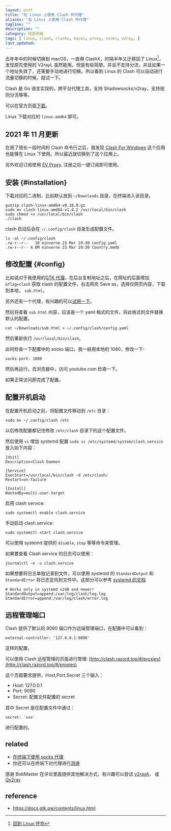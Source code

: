 ```yaml
---
layout: post
title: "在 Linux 上使用 Clash 作代理"
aliases: "在 Linux 上使用 Clash 作代理"
tagline: ""
description: ""
category: 经验总结
tags: [ linux, clash, clashx, macos, proxy, socks, v2ray, ]
last_updated:
---
```


去年年中的时候切换到 macOS，一直用 ClashX，时隔半年又迁移回了 Linux[^linux]，发现原先使用的 V2rayL 虽然能用，但是有些简陋，并且不支持分流，并且如果一个地址失效了，还需要手动地进行切换。所以看到 Linux 的 Clash 可以自动进行流量切换的时候，就试一下。

[^linux]: [回到 Linux 怀抱](/post/2021/03/come-back-to-linux-after-using-macos-half-an-year.html)

Clash 是 Go 语言实现的，跨平台代理工具，支持 Shadowsocks/v2ray，支持规则分流等等。

可以在官方页面[下载](https://github.com/Dreamacro/clash/releases)。

Linux 下载对应的 `linux-amd64` 即可。

## 2021 年 11 月更新

在用了很长一段时间的 Clash 命令行之后，我发现 [Clash For Windows](/post/2021/10/linux-use-clash-for-windows.html) 这个应用也能够在 Linux 下使用。所以最近就切换到了这个应用上。

另外欢迎订阅使用 [EV Proxy](https://v4.gtk.pw). 注册之后一键订阅即可使用。

## 安装 {#installation}

下载对应的二进制，比如默认放到 `~/Downloads` 目录，在终端进入该目录。

    gunzip clash-linux-amd64-v0.18.0.gz
    sudo mv clash-linux-amd64-v1.4.2 /usr/local/bin/clash
    sudo chmod +x /usr/local/bin/clash
    ./clash

clash 启动后会在 `~/.config/clash` 目录生成配置文件。

```
ls -al ~/.config/clash
.rw-r--r--   10 einverne 23 Mar 19:30 config.yaml
.rw-r--r-- 4.0M einverne 23 Mar 19:30 Country.mmdb
```

## 修改配置 {#config}

比如说对于我使用的[GTK 代理](https://v4.gtk.pw)，在后台复制地址之后，在网址的后面增加 `&flag=clash` 获取 clash 的配置文件，右击网页 Save as，选择仅网页内容，下载到本地， `sub.html`。

另外还有一个代理，有兴趣的可以[试用一下](https://v4.gtk.pw)。

然后将查看 `sub.html` 内容，应该是一个 yaml 格式的文件。将此格式的文件替换默认的配置。

    cat ~/Downloads/sub.html > ~/.config/clash/config.yaml

然后重新执行 `/usr/local/bin/clash`。

此时检查一下配置中的 socks 端口，我一般用本地的 1080，修改一下:

    socks-port: 1080

然后再运行。去浏览器中，访问 youtube.com 检查一下。

如果正常访问即完成了配置。

## 配置开机启动

在配置开机启动之前，将配置文件移动到 `/etc` 目录：

    sudo mv ~/.config/clash /etc

以后修改配置都记住修改 `/etc/clash` 目录下的这个配置文件。

然后使用 `vi` 增加 systemd 配置 `sudo vi /etc/systemd/system/clash.service` 放入如下内容：

```
[Unit]
Description=Clash Daemon

[Service]
ExecStart=/usr/local/bin/clash -d /etc/clash/
Restart=on-failure

[Install]
WantedBy=multi-user.target
```

启用 clash service:

    sudo systemctl enable clash.service

手动启动 clash.service:

    sudo systemctl start clash.service

可以使用 systemd 提供的 `disable`, `stop` 等等命令来管理。

如果要查看 Clash service 的日志可以使用：

    journalctl -e -u clash.service

如果想要将日志单独记录到文件，可以使用 systemd 的 `StandardOutput` 和 `StandardError` 将日志定向到文件中。这部分可以参考 [systemd 的文档](https://www.freedesktop.org/software/systemd/man/systemd.exec.html#StandardOutput=)

```
# Works only in systemd v240 and newer!
StandardOutput=append:/var/log/clash/log.log
StandardError=append:/var/log/clash/error.log
```

## 远程管理端口

Clash 提供了默认的 9090 端口作为远端管理端口，在配置中可以看到：

    external-controller: '127.0.0.1:9090'

这样的配置。

可以使用 Clash 远程管理的页面进行管理: [http://clash.razord.top/#/proxies](http://clash.razord.top/#/proxies)

这个页面要求提供，Host,Port,Secret 三个输入：

- Host: 127.0.0.1
- Port: 9090
- Secret: 配置文件配置的 secret

其中 Secret 是在配置文件中通过：

    secret: 'xxx'

进行配置的。

## related

- [在终端下使用 socks 代理](/post/2017/02/terminal-sock5-proxy.html)
- 你还可以在终端下对代理进行[测速](/post/2020/04/how-to-speed-test-a-proxy-socks-or-http-proxy.html)

感谢 BobMaster 在评论里面提供其他解决方式，有兴趣可以尝试 [v2rayA](https://github.com/v2rayA/v2rayA)， 或 [Qv2ray](https://github.com/Qv2ray/Qv2ray)

## reference

- <https://docs.gtk.pw/contents/linux.html>